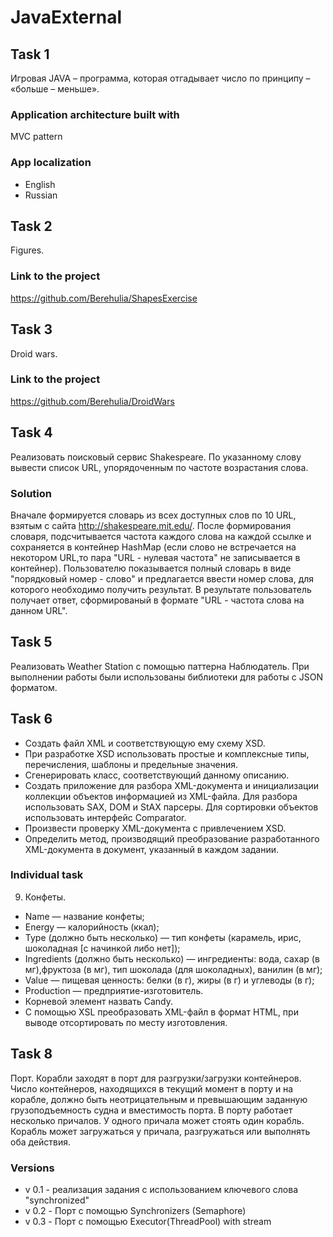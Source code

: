 # JavaExternal

## Task 1
Игровая JAVA – программа, которая отгадывает число по принципу – «больше – меньше».

### Application architecture built with
  MVC pattern

### App localization
  * English
  * Russian
  
## Task 2
Figures. 


### Link to the project
https://github.com/Berehulia/ShapesExercise

## Task 3
Droid wars.

### Link to the project
https://github.com/Berehulia/DroidWars

## Task 4
Реализовать поисковый сервис Shakespeare. По указанному слову вывести список URL, упорядоченным по частоте возрастания слова.

### Solution
Вначале формируется словарь из всех доступных слов по 10 URL, взятым с сайта http://shakespeare.mit.edu/. После формирования словаря, подсчитывается частота каждого слова на каждой ссылке и сохраняется в контейнер HashMap (если слово не встречается на некотором URL,то пара "URL - нулевая частота" не записывается в контейнер).
Пользователю показывается полный словарь в виде "порядковый номер - слово" и предлагается ввести номер слова, для которого необходимо получить результат. В результате пользователь получает ответ, сформированый в формате "URL - частота слова на данном URL".


 ## Task 5
 Реализовать Weather Station с помощью паттерна Наблюдатель.
 При выполнении работы были использованы библиотеки для работы с JSON форматом.
 
 ## Task 6
  * Создать файл XML и соответствующую ему схему XSD.
  * При разработке XSD использовать простые и комплексные типы, перечисления, шаблоны и предельные значения.
  * Сгенерировать класс, соответствующий данному описанию.
  * Создать приложение для разбора XML-документа и инициализации коллекции объектов информацией из XML-файла. Для разбора использовать  SAX, DOM и StAX парсеры. Для сортировки объектов использовать интерфейс Comparator.
  * Произвести проверку XML-документа с привлечением XSD.
  * Определить метод, производящий преобразование разработанного XML-документа в документ, указанный в каждом задании.
  
  ### Individual task
  9. Конфеты.
  * Name — название конфеты;
  * Energy — калорийность (ккал);
  * Type (должно быть несколько) — тип конфеты (карамель, ирис, шоколадная [с начинкой либо нет]);
  * Ingredients (должно быть несколько) — ингредиенты: вода, сахар (в мг),фруктоза (в мг), тип шоколада (для шоколадных), ванилин (в
  мг);
  * Value — пищевая ценность: белки (в г), жиры (в г) и углеводы (в г);
  * Production — предприятие-изготовитель.
  * Корневой элемент назвать Candy.
  * С помощью XSL преобразовать XML-файл в формат HTML, при выводе отсортировать по месту изготовления.
  
  ## Task 8
  Порт. Корабли заходят в порт для разгрузки/загрузки контейнеров. Число контейнеров, находящихся в текущий момент в порту и на корабле, должно быть неотрицательным и превышающим заданную грузоподъемность судна и вместимость порта. В порту работает несколько причалов. У одного причала может стоять один корабль. Корабль может загружаться у причала, разгружаться или выполнять оба действия.
  
  ### Versions 
  * v 0.1 - реализация задания с использованием ключевого слова "synchronized"
  * v 0.2 - Порт с помощью Synchronizers (Semaphore)
  * v 0.3 - Порт с помощью Executor(ThreadPool) with stream
  
 
  
  
